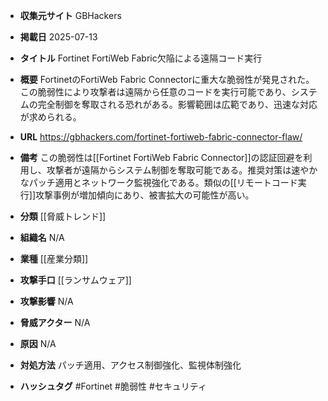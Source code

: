 - **収集元サイト**
GBHackers

- **掲載日**
2025-07-13

- **タイトル**
Fortinet FortiWeb Fabric欠陥による遠隔コード実行

- **概要**
FortinetのFortiWeb Fabric Connectorに重大な脆弱性が発見された。この脆弱性により攻撃者は遠隔から任意のコードを実行可能であり、システムの完全制御を奪取される恐れがある。影響範囲は広範であり、迅速な対応が求められる。

- **URL**
https://gbhackers.com/fortinet-fortiweb-fabric-connector-flaw/

- **備考**
この脆弱性は[[Fortinet FortiWeb Fabric Connector]]の認証回避を利用し、攻撃者が遠隔からシステム制御を奪取可能である。推奨対策は速やかなパッチ適用とネットワーク監視強化である。類似の[[リモートコード実行]]攻撃事例が増加傾向にあり、被害拡大の可能性が高い。

- **分類**
[[脅威トレンド]]

- **組織名**
N/A

- **業種**
[[産業分類]]

- **攻撃手口**
[[ランサムウェア]]

- **攻撃影響**
N/A

- **脅威アクター**
N/A

- **原因**
N/A

- **対処方法**
パッチ適用、アクセス制御強化、監視体制強化

- **ハッシュタグ**
#Fortinet #脆弱性 #セキュリティ
